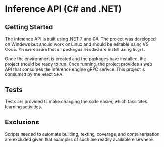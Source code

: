 # Inference API (C# and .NET)
## Getting Started
The inference API is built using .NET 7 and C#. The project was developed on Windows but should work on Linux and should be editable using VS Code. Please ensure that all packages needed are install using `Nuget`.

Once the environment is created and the packages have installed, the project should be ready to run. Once running, the project provides a web API that consumes the inference engine gRPC serivce. This project is consumed by the React SPA.

## Tests
Tests are provided to make changing the code easier, which facilitates learning activities.

## Exclusions
Scripts needed to automate building, texting, coverage, and containerisation are excluded given that examples of such are readily available elsewhere.
